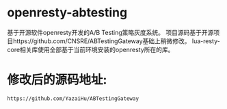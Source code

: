 # openresty-abtesting
基于开源软件openresty开发的A/B Testing策略灰度系统。 项目源码基于开源项目https://github.com/CNSRE/ABTestingGateway基础上稍微修改。 lua-resty-core相关库使用全部基于当前环境安装的openresty所在的库。

# 修改后的源码地址:
```
https://github.com/YazaiHu/ABTestingGateway
````
